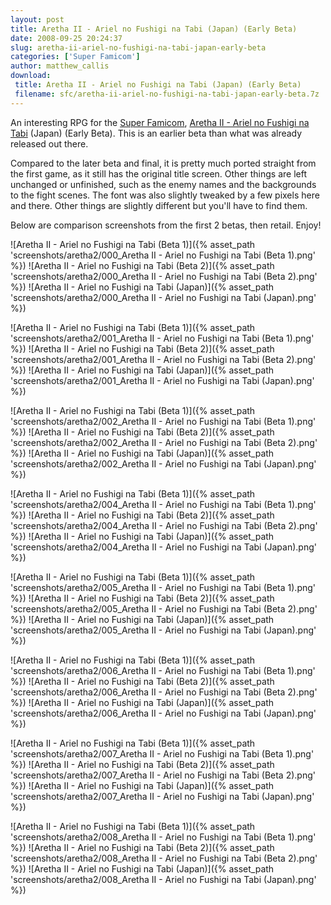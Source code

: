 ```yaml
---
layout: post
title: Aretha II - Ariel no Fushigi na Tabi (Japan) (Early Beta)
date: 2008-09-25 20:24:37
slug: aretha-ii-ariel-no-fushigi-na-tabi-japan-early-beta
categories: ['Super Famicom']
author: matthew_callis
download:
 title: Aretha II - Ariel no Fushigi na Tabi (Japan) (Early Beta)
 filename: sfc/aretha-ii-ariel-no-fushigi-na-tabi-japan-early-beta.7z
---
```


An interesting RPG for the [Super Famicom](http://superfamicom.org/ "Super Famicom"), [Aretha II - Ariel no Fushigi na Tabi](http://superfamicom.org/info/aretha-2-ariel-no-fushigi-na-bouken/ "Aretha II - Ariel no Fushigi na Tabi") (Japan) (Early Beta). This is an earlier beta than what was already released out there.

Compared to the later beta and final, it is pretty much ported straight from the first game, as it still has the original title screen. Other things are left unchanged or unfinished, such as the enemy names and the backgrounds to the fight scenes. The font was also slightly tweaked by a few pixels here and there. Other things are slightly different but you'll have to find them.

Below are comparison screenshots from the first 2 betas, then retail. Enjoy!

![Aretha II - Ariel no Fushigi na Tabi (Beta 1)]({% asset_path 'screenshots/aretha2/000_Aretha II - Ariel no Fushigi na Tabi (Beta 1).png' %})
![Aretha II - Ariel no Fushigi na Tabi (Beta 2)]({% asset_path 'screenshots/aretha2/000_Aretha II - Ariel no Fushigi na Tabi (Beta 2).png' %})
![Aretha II - Ariel no Fushigi na Tabi (Japan)]({% asset_path 'screenshots/aretha2/000_Aretha II - Ariel no Fushigi na Tabi (Japan).png' %})

![Aretha II - Ariel no Fushigi na Tabi (Beta 1)]({% asset_path 'screenshots/aretha2/001_Aretha II - Ariel no Fushigi na Tabi (Beta 1).png' %})
![Aretha II - Ariel no Fushigi na Tabi (Beta 2)]({% asset_path 'screenshots/aretha2/001_Aretha II - Ariel no Fushigi na Tabi (Beta 2).png' %})
![Aretha II - Ariel no Fushigi na Tabi (Japan)]({% asset_path 'screenshots/aretha2/001_Aretha II - Ariel no Fushigi na Tabi (Japan).png' %})

![Aretha II - Ariel no Fushigi na Tabi (Beta 1)]({% asset_path 'screenshots/aretha2/002_Aretha II - Ariel no Fushigi na Tabi (Beta 1).png' %})
![Aretha II - Ariel no Fushigi na Tabi (Beta 2)]({% asset_path 'screenshots/aretha2/002_Aretha II - Ariel no Fushigi na Tabi (Beta 2).png' %})
![Aretha II - Ariel no Fushigi na Tabi (Japan)]({% asset_path 'screenshots/aretha2/002_Aretha II - Ariel no Fushigi na Tabi (Japan).png' %})

![Aretha II - Ariel no Fushigi na Tabi (Beta 1)]({% asset_path 'screenshots/aretha2/004_Aretha II - Ariel no Fushigi na Tabi (Beta 1).png' %})
![Aretha II - Ariel no Fushigi na Tabi (Beta 2)]({% asset_path 'screenshots/aretha2/004_Aretha II - Ariel no Fushigi na Tabi (Beta 2).png' %})
![Aretha II - Ariel no Fushigi na Tabi (Japan)]({% asset_path 'screenshots/aretha2/004_Aretha II - Ariel no Fushigi na Tabi (Japan).png' %})

![Aretha II - Ariel no Fushigi na Tabi (Beta 1)]({% asset_path 'screenshots/aretha2/005_Aretha II - Ariel no Fushigi na Tabi (Beta 1).png' %})
![Aretha II - Ariel no Fushigi na Tabi (Beta 2)]({% asset_path 'screenshots/aretha2/005_Aretha II - Ariel no Fushigi na Tabi (Beta 2).png' %})
![Aretha II - Ariel no Fushigi na Tabi (Japan)]({% asset_path 'screenshots/aretha2/005_Aretha II - Ariel no Fushigi na Tabi (Japan).png' %})

![Aretha II - Ariel no Fushigi na Tabi (Beta 1)]({% asset_path 'screenshots/aretha2/006_Aretha II - Ariel no Fushigi na Tabi (Beta 1).png' %})
![Aretha II - Ariel no Fushigi na Tabi (Beta 2)]({% asset_path 'screenshots/aretha2/006_Aretha II - Ariel no Fushigi na Tabi (Beta 2).png' %})
![Aretha II - Ariel no Fushigi na Tabi (Japan)]({% asset_path 'screenshots/aretha2/006_Aretha II - Ariel no Fushigi na Tabi (Japan).png' %})

![Aretha II - Ariel no Fushigi na Tabi (Beta 1)]({% asset_path 'screenshots/aretha2/007_Aretha II - Ariel no Fushigi na Tabi (Beta 1).png' %})
![Aretha II - Ariel no Fushigi na Tabi (Beta 2)]({% asset_path 'screenshots/aretha2/007_Aretha II - Ariel no Fushigi na Tabi (Beta 2).png' %})
![Aretha II - Ariel no Fushigi na Tabi (Japan)]({% asset_path 'screenshots/aretha2/007_Aretha II - Ariel no Fushigi na Tabi (Japan).png' %})

![Aretha II - Ariel no Fushigi na Tabi (Beta 1)]({% asset_path 'screenshots/aretha2/008_Aretha II - Ariel no Fushigi na Tabi (Beta 1).png' %})
![Aretha II - Ariel no Fushigi na Tabi (Beta 2)]({% asset_path 'screenshots/aretha2/008_Aretha II - Ariel no Fushigi na Tabi (Beta 2).png' %})
![Aretha II - Ariel no Fushigi na Tabi (Japan)]({% asset_path 'screenshots/aretha2/008_Aretha II - Ariel no Fushigi na Tabi (Japan).png' %})
